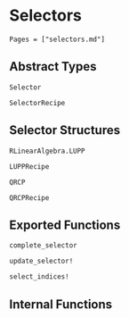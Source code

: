 # Selectors 
```@contents
Pages = ["selectors.md"]
```

## Abstract Types
```@docs
Selector

SelectorRecipe
```

## Selector Structures
```@docs
RLinearAlgebra.LUPP

LUPPRecipe

QRCP

QRCPRecipe
```

## Exported Functions
```@docs
complete_selector

update_selector!

select_indices!
```

## Internal Functions
```@docs

```
